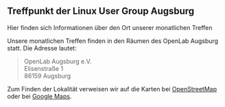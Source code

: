 
## Treffpunkt der Linux User Group Augsburg
Hier finden sich Informationen über den Ort unserer monatlichen Treffen

Unsere monatlichen Treffen finden in den Räumen des OpenLab Augsburg statt. Die Adresse lautet:


>OpenLab Augsburg e.V.  
Elisenstraße 1  
86159 Augsburg

Zum Finden der Lokalität verweisen wir auf die Karten bei [OpenStreetMap](https://osm.org/go/0DratuIHT?m=&node=2290200189) oder bei [Google Maps](https://goo.gl/maps/DQAP2YZvHJK2). 
